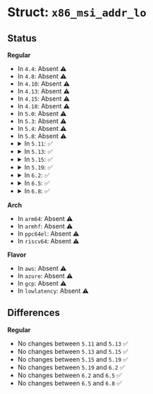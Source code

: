 # Struct: <code>x86_msi_addr_lo</code>

## Status
<b>Regular</b>
<ul>
<li>
In <code>4.4</code>: Absent ⚠️
</li>
<li>
In <code>4.8</code>: Absent ⚠️
</li>
<li>
In <code>4.10</code>: Absent ⚠️
</li>
<li>
In <code>4.13</code>: Absent ⚠️
</li>
<li>
In <code>4.15</code>: Absent ⚠️
</li>
<li>
In <code>4.18</code>: Absent ⚠️
</li>
<li>
In <code>5.0</code>: Absent ⚠️
</li>
<li>
In <code>5.3</code>: Absent ⚠️
</li>
<li>
In <code>5.4</code>: Absent ⚠️
</li>
<li>
In <code>5.8</code>: Absent ⚠️
</li>
<li>
<details>
<summary>In <code>5.11</code>: ✅</summary>

```c
struct x86_msi_addr_lo {
    u32 reserved_0;
    u32 dest_mode_logical;
    u32 redirect_hint;
    u32 reserved_1;
    u32 virt_destid_8_14;
    u32 destid_0_7;
    u32 base_address;
    u32 dmar_reserved_0;
    u32 dmar_index_15;
    u32 dmar_subhandle_valid;
    u32 dmar_format;
    u32 dmar_index_0_14;
    u32 dmar_base_address;
};
```
</details>
</li>
<li>
<details>
<summary>In <code>5.13</code>: ✅</summary>

```c
struct x86_msi_addr_lo {
    u32 reserved_0;
    u32 dest_mode_logical;
    u32 redirect_hint;
    u32 reserved_1;
    u32 virt_destid_8_14;
    u32 destid_0_7;
    u32 base_address;
    u32 dmar_reserved_0;
    u32 dmar_index_15;
    u32 dmar_subhandle_valid;
    u32 dmar_format;
    u32 dmar_index_0_14;
    u32 dmar_base_address;
};
```
</details>
</li>
<li>
<details>
<summary>In <code>5.15</code>: ✅</summary>

```c
struct x86_msi_addr_lo {
    u32 reserved_0;
    u32 dest_mode_logical;
    u32 redirect_hint;
    u32 reserved_1;
    u32 virt_destid_8_14;
    u32 destid_0_7;
    u32 base_address;
    u32 dmar_reserved_0;
    u32 dmar_index_15;
    u32 dmar_subhandle_valid;
    u32 dmar_format;
    u32 dmar_index_0_14;
    u32 dmar_base_address;
};
```
</details>
</li>
<li>
<details>
<summary>In <code>5.19</code>: ✅</summary>

```c
struct x86_msi_addr_lo {
    u32 reserved_0;
    u32 dest_mode_logical;
    u32 redirect_hint;
    u32 reserved_1;
    u32 virt_destid_8_14;
    u32 destid_0_7;
    u32 base_address;
    u32 dmar_reserved_0;
    u32 dmar_index_15;
    u32 dmar_subhandle_valid;
    u32 dmar_format;
    u32 dmar_index_0_14;
    u32 dmar_base_address;
};
```
</details>
</li>
<li>
<details>
<summary>In <code>6.2</code>: ✅</summary>

```c
struct x86_msi_addr_lo {
    u32 reserved_0;
    u32 dest_mode_logical;
    u32 redirect_hint;
    u32 reserved_1;
    u32 virt_destid_8_14;
    u32 destid_0_7;
    u32 base_address;
    u32 dmar_reserved_0;
    u32 dmar_index_15;
    u32 dmar_subhandle_valid;
    u32 dmar_format;
    u32 dmar_index_0_14;
    u32 dmar_base_address;
};
```
</details>
</li>
<li>
<details>
<summary>In <code>6.5</code>: ✅</summary>

```c
struct x86_msi_addr_lo {
    u32 reserved_0;
    u32 dest_mode_logical;
    u32 redirect_hint;
    u32 reserved_1;
    u32 virt_destid_8_14;
    u32 destid_0_7;
    u32 base_address;
    u32 dmar_reserved_0;
    u32 dmar_index_15;
    u32 dmar_subhandle_valid;
    u32 dmar_format;
    u32 dmar_index_0_14;
    u32 dmar_base_address;
};
```
</details>
</li>
<li>
<details>
<summary>In <code>6.8</code>: ✅</summary>

```c
struct x86_msi_addr_lo {
    u32 reserved_0;
    u32 dest_mode_logical;
    u32 redirect_hint;
    u32 reserved_1;
    u32 virt_destid_8_14;
    u32 destid_0_7;
    u32 base_address;
    u32 dmar_reserved_0;
    u32 dmar_index_15;
    u32 dmar_subhandle_valid;
    u32 dmar_format;
    u32 dmar_index_0_14;
    u32 dmar_base_address;
};
```
</details>
</li>
</ul>
<b>Arch</b>
<ul>
<li>
In <code>arm64</code>: Absent ⚠️
</li>
<li>
In <code>armhf</code>: Absent ⚠️
</li>
<li>
In <code>ppc64el</code>: Absent ⚠️
</li>
<li>
In <code>riscv64</code>: Absent ⚠️
</li>
</ul>
<b>Flavor</b>
<ul>
<li>
In <code>aws</code>: Absent ⚠️
</li>
<li>
In <code>azure</code>: Absent ⚠️
</li>
<li>
In <code>gcp</code>: Absent ⚠️
</li>
<li>
In <code>lowlatency</code>: Absent ⚠️
</li>
</ul>

## Differences
<b>Regular</b>
<ul>
<li>
No changes between <code>5.11</code> and <code>5.13</code> ✅
</li>
<li>
No changes between <code>5.13</code> and <code>5.15</code> ✅
</li>
<li>
No changes between <code>5.15</code> and <code>5.19</code> ✅
</li>
<li>
No changes between <code>5.19</code> and <code>6.2</code> ✅
</li>
<li>
No changes between <code>6.2</code> and <code>6.5</code> ✅
</li>
<li>
No changes between <code>6.5</code> and <code>6.8</code> ✅
</li>
</ul>
